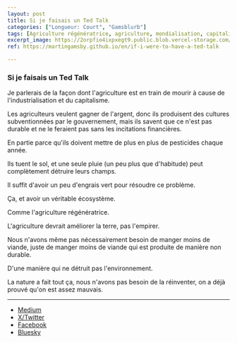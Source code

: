 ```yaml
---
layout: post
title: Si je faisais un Ted Talk
categories: ["Longueur: Court", "Gamsblurb"]
tags: [Agriculture régénératrice, agriculture, mondialisation, capitalisme, climat, Gamsblurb]
excerpt_image: https://2orpfio4ixpxegt9.public.blob.vercel-storage.com/blogPost/cm2othkld001jlg0c19tqtvrd/preview-image-uiQjCNeD76kI6lu2WMAJs50OhUxKRK.jfif
ref: https://martingamsby.github.io/en/if-i-were-to-have-a-ted-talk

---
```


### **Si je faisais un Ted Talk**

Je parlerais de la façon dont l'agriculture est en train de mourir à cause de l'industrialisation et du capitalisme.

Les agriculteurs veulent gagner de l'argent, donc ils produisent des cultures subventionnées par le gouvernement, mais ils savent que ce n'est pas durable et ne le feraient pas sans les incitations financières.

En partie parce qu'ils doivent mettre de plus en plus de pesticides chaque année.

Ils tuent le sol, et une seule pluie (un peu plus que d'habitude) peut complètement détruire leurs champs.

Il suffit d'avoir un peu d'engrais vert pour résoudre ce problème.

Ça, et avoir un véritable écosystème.

Comme l'agriculture régénératrice.

L'agriculture devrait améliorer la terre, pas l'empirer.

Nous n'avons même pas nécessairement besoin de manger moins de viande, juste de manger moins de viande qui est produite de manière non durable.

D'une manière qui ne détruit pas l'environnement.

La nature a fait tout ça, nous n'avons pas besoin de la réinventer, on a déjà prouvé qu'on est assez mauvais.

---

- [Medium](https://medium.com/@martin.gamsby/si-je-faisais-un-ted-talk-82c6656952b5)
- [X/Twitter](https://x.com/MartinGamsby/status/1849819698453500017)
- [Facebook](https://www.facebook.com/share/e6V3dps4z5LZsvRB/)
- [Bluesky](https://bsky.app/profile/martin-gamsby.bsky.social/post/3l7dru527q72p)

